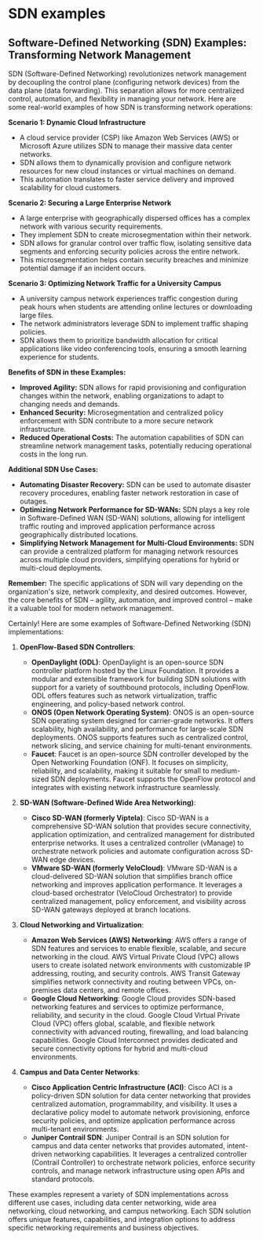 # SDN examples

## Software-Defined Networking (SDN) Examples: Transforming Network Management

SDN (Software-Defined Networking) revolutionizes network management by decoupling the control plane (configuring network devices) from the data plane (data forwarding). This separation allows for more centralized control, automation, and flexibility in managing your network. Here are some real-world examples of how SDN is transforming network operations:

**Scenario 1: Dynamic Cloud Infrastructure**

* A cloud service provider (CSP) like Amazon Web Services (AWS) or Microsoft Azure utilizes SDN to manage their massive data center networks.
* SDN allows them to dynamically provision and configure network resources for new cloud instances or virtual machines on demand. 
* This automation translates to faster service delivery and improved scalability for cloud customers.

**Scenario 2: Securing a Large Enterprise Network**

* A large enterprise with geographically dispersed offices has a complex network with various security requirements.
* They implement SDN to create microsegmentation within their network. 
* SDN allows for granular control over traffic flow, isolating sensitive data segments and enforcing security policies across the entire network.
* This microsegmentation helps contain security breaches and minimize potential damage if an incident occurs.

**Scenario 3: Optimizing Network Traffic for a University Campus**

* A university campus network experiences traffic congestion during peak hours when students are attending online lectures or downloading large files.
* The network administrators leverage SDN to implement traffic shaping policies.
* SDN allows them to prioritize bandwidth allocation for critical applications like video conferencing tools, ensuring a smooth learning experience for students.

**Benefits of SDN in these Examples:**

* **Improved Agility:**  SDN allows for rapid provisioning and configuration changes within the network, enabling organizations to adapt to changing needs and demands.
* **Enhanced Security:**  Microsegmentation and centralized policy enforcement with SDN contribute to a more secure network infrastructure.
* **Reduced Operational Costs:**  The automation capabilities of SDN can streamline network management tasks, potentially reducing operational costs in the long run.

**Additional SDN Use Cases:**

* **Automating Disaster Recovery:**  SDN can be used to automate disaster recovery procedures, enabling faster network restoration in case of outages.
* **Optimizing Network Performance for SD-WANs:**  SDN plays a key role in Software-Defined WAN (SD-WAN) solutions, allowing for intelligent traffic routing and improved application performance across geographically distributed locations.
* **Simplifying Network Management for Multi-Cloud Environments:**  SDN can provide a centralized platform for managing network resources across multiple cloud providers, simplifying operations for hybrid or multi-cloud deployments.

**Remember:** The specific applications of SDN will vary depending on the organization's size, network complexity, and desired outcomes. However, the core benefits of SDN – agility, automation, and improved control – make it a valuable tool for modern network management. 

Certainly! Here are some examples of Software-Defined Networking (SDN) implementations:

1. **OpenFlow-Based SDN Controllers**:
   - **OpenDaylight (ODL)**: OpenDaylight is an open-source SDN controller platform hosted by the Linux Foundation. It provides a modular and extensible framework for building SDN solutions with support for a variety of southbound protocols, including OpenFlow. ODL offers features such as network virtualization, traffic engineering, and policy-based network control.
   - **ONOS (Open Network Operating System)**: ONOS is an open-source SDN operating system designed for carrier-grade networks. It offers scalability, high availability, and performance for large-scale SDN deployments. ONOS supports features such as centralized control, network slicing, and service chaining for multi-tenant environments.
   - **Faucet**: Faucet is an open-source SDN controller developed by the Open Networking Foundation (ONF). It focuses on simplicity, reliability, and scalability, making it suitable for small to medium-sized SDN deployments. Faucet supports the OpenFlow protocol and integrates with existing network infrastructure seamlessly.

2. **SD-WAN (Software-Defined Wide Area Networking)**:
   - **Cisco SD-WAN (formerly Viptela)**: Cisco SD-WAN is a comprehensive SD-WAN solution that provides secure connectivity, application optimization, and centralized management for distributed enterprise networks. It uses a centralized controller (vManage) to orchestrate network policies and automate configuration across SD-WAN edge devices.
   - **VMware SD-WAN (formerly VeloCloud)**: VMware SD-WAN is a cloud-delivered SD-WAN solution that simplifies branch office networking and improves application performance. It leverages a cloud-based orchestrator (VeloCloud Orchestrator) to provide centralized management, policy enforcement, and visibility across SD-WAN gateways deployed at branch locations.

3. **Cloud Networking and Virtualization**:
   - **Amazon Web Services (AWS) Networking**: AWS offers a range of SDN features and services to enable flexible, scalable, and secure networking in the cloud. AWS Virtual Private Cloud (VPC) allows users to create isolated network environments with customizable IP addressing, routing, and security controls. AWS Transit Gateway simplifies network connectivity and routing between VPCs, on-premises data centers, and remote offices.
   - **Google Cloud Networking**: Google Cloud provides SDN-based networking features and services to optimize performance, reliability, and security in the cloud. Google Cloud Virtual Private Cloud (VPC) offers global, scalable, and flexible network connectivity with advanced routing, firewalling, and load balancing capabilities. Google Cloud Interconnect provides dedicated and secure connectivity options for hybrid and multi-cloud environments.

4. **Campus and Data Center Networks**:
   - **Cisco Application Centric Infrastructure (ACI)**: Cisco ACI is a policy-driven SDN solution for data center networking that provides centralized automation, programmability, and visibility. It uses a declarative policy model to automate network provisioning, enforce security policies, and optimize application performance across multi-tenant environments.
   - **Juniper Contrail SDN**: Juniper Contrail is an SDN solution for campus and data center networks that provides automated, intent-driven networking capabilities. It leverages a centralized controller (Contrail Controller) to orchestrate network policies, enforce security controls, and manage network infrastructure using open APIs and standard protocols.

These examples represent a variety of SDN implementations across different use cases, including data center networking, wide area networking, cloud networking, and campus networking. Each SDN solution offers unique features, capabilities, and integration options to address specific networking requirements and business objectives.